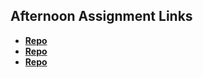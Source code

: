 ## Afternoon Assignment Links

* **[Repo](https://github.com/ItsBup/<ASSIGNMENT_REPO>)**
* **[Repo](https://github.com/ItsBup/<ASSIGNMENT_REPO>)**
* **[Repo](https://github.com/ItsBup/<ASSIGNMENT_REPO>)**

